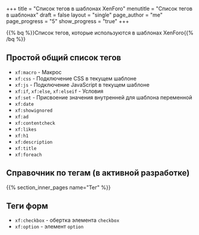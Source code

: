 +++
title = "Список тегов в шаблонах XenForo"
menutitle = "Список тегов в шаблонах"
draft = false
layout = "single"
page_author = "me"
page_progress = "5"
show_progress = "true"
+++

{{% bq %}}Список тегов, которые используются в шаблонах XenForo{{% /bq %}}

## Простой общий список тегов

- `xf:macro` - Макрос
- `xf:css` - Подключение CSS в текущем шаблоне
- `xf:js` - Подключение JavaScript в текущем шаблоне
- `xf:if`, `xf:else`, `xf:elseif` - Условия
- `xf:set` - Присвоение значения внутренней для шаблона переменной
- `xf:date`
- `xf:showignored`
- `xf:ad`
- `xf:contentcheck`
- `xf:likes`
- `xf:h1`
- `xf:description`
- `xf:title`
- `xf:foreach`

## Справочник по тегам (в активной разработке)

{{% section_inner_pages name="Тег" %}}

## Теги форм

- `xf:checkbox` - обертка элемента `checkbox`
- `xf:option` - элемент `option`





